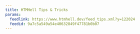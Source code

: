 ```yaml
---
title: HTMHell Tips & Tricks
params:
  feedlink: https://www.htmhell.dev/feed_tips.xml?y=122024
  feedid: 9a7c5a549a54e40632849f47781b0b07
---
```

